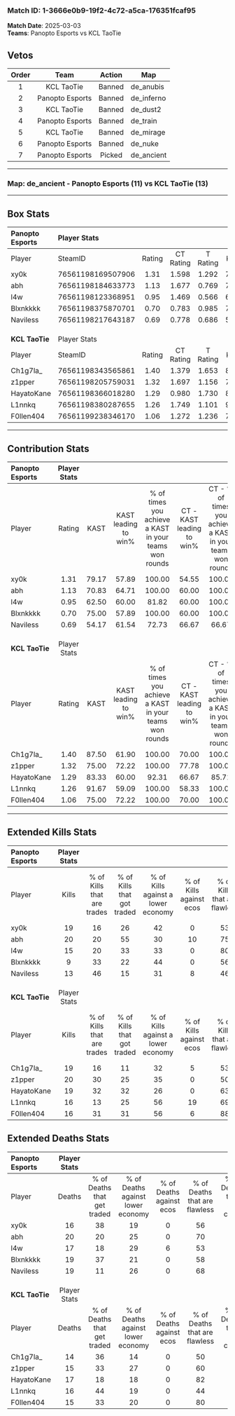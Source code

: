 ### Match ID: 1-3666e0b9-19f2-4c72-a5ca-176351fcaf95  
**Match Date**: 2025-03-03  
**Teams**: Panopto Esports vs KCL TaoTie  

## Vetos  

| Order | Team | Action | Map |
| :---: | :--: | :----: | --- |
| 1 | KCL TaoTie | Banned | de_anubis |
| 2 | Panopto Esports | Banned | de_inferno |
| 3 | KCL TaoTie | Banned | de_dust2 |
| 4 | Panopto Esports | Banned | de_train |
| 5 | KCL TaoTie | Banned | de_mirage |
| 6 | Panopto Esports | Banned | de_nuke |
| 7 | Panopto Esports | Picked | de_ancient |

---  

### **Map**: de_ancient - Panopto Esports (11) vs KCL TaoTie (13)  
---  

## Box Stats  

| **Panopto Esports** | Player Stats      |        |           |          |       |      |       |         |        |      |     |
| :- | :- | :-: | :-: | :-: | :-: | :-: | :-: | :-: | :-: | :-: | :-: |
| Player              | SteamID           | Rating | CT Rating | T Rating | KAST  | ADR  | Kills | Assists | Deaths | K/D  | HS% |
| xy0k                | 76561198169507906 |  1.31  |   1.598   |  1.292   | 79.17 | 96.3 |  19   |    8    |   16   | 1.19 | 52  |
| abh                 | 76561198184633773 |  1.13  |   1.677   |  0.769   | 70.83 | 80.6 |  20   |    5    |   20   | 1.00 | 65  |
| l4w                 | 76561198123368951 |  0.95  |   1.469   |  0.566   | 62.50 | 76.3 |  15   |    6    |   17   | 0.88 | 60  |
| Blxnkkkk            | 76561198375870701 |  0.70  |   0.783   |  0.985   | 75.00 | 48.9 |   9   |    7    |   19   | 0.47 | 77  |
| Naviless            | 76561198217643187 |  0.69  |   0.778   |  0.686   | 54.17 | 55.0 |  13   |    2    |   19   | 0.68 | 38  |
|                     |                   |        |           |          |       |      |       |         |        |      |     |
|                     |                   |        |           |          |       |      |       |         |        |      |     |
|                     |                   |        |           |          |       |      |       |         |        |      |     |
| **KCL TaoTie**      | Player Stats      |        |           |          |       |      |       |         |        |      |     |
| Player              | SteamID           | Rating | CT Rating | T Rating | KAST  | ADR  | Kills | Assists | Deaths | K/D  | HS% |
| Ch1g7la_            | 76561198343565861 |  1.40  |   1.379   |  1.653   | 87.50 | 92.6 |  19   |    8    |   14   | 1.36 | 42  |
| z1pper              | 76561198205759031 |  1.32  |   1.697   |  1.156   | 75.00 | 89.4 |  20   |    8    |   15   | 1.33 | 35  |
| HayatoKane          | 76561198366018280 |  1.29  |   0.980   |  1.730   | 83.33 | 87.0 |  19   |    8    |   17   | 1.12 | 26  |
| L1nnkq              | 76561198380287655 |  1.26  |   1.749   |  1.101   | 91.67 | 83.5 |  16   |   11    |   16   | 1.00 | 50  |
| F0llen404           | 76561199238346170 |  1.06  |   1.272   |  1.236   | 75.00 | 63.2 |  16   |    1    |   15   | 1.07 | 25  |
---  

## Contribution Stats  

| **Panopto Esports** | Player Stats |       |                      |                                                        |                           |                                                             |                          |                                                            |
| :- | :-: | :-: | :-: | :-: | :-: | :-: | :-: | :-: |
| Player              |    Rating    | KAST  | KAST leading to win% | % of times you achieve a KAST in your teams won rounds | CT - KAST leading to win% | CT - % of times you achieve a KAST in your teams won rounds | T - KAST leading to win% | T - % of times you achieve a KAST in your teams won rounds |
| xy0k                |     1.31     | 79.17 |        57.89         |                         100.00                         |           54.55           |                           100.00                            |          62.50           |                           100.00                           |
| abh                 |     1.13     | 70.83 |        64.71         |                         100.00                         |           60.00           |                           100.00                            |          71.43           |                           100.00                           |
| l4w                 |     0.95     | 62.50 |        60.00         |                         81.82                          |           60.00           |                           100.00                            |          60.00           |                           60.00                            |
| Blxnkkkk            |     0.70     | 75.00 |        57.89         |                         100.00                         |           60.00           |                           100.00                            |          55.56           |                           100.00                           |
| Naviless            |     0.69     | 54.17 |        61.54         |                         72.73                          |           66.67           |                            66.67                            |          57.14           |                           80.00                            |
|                     |              |       |                      |                                                        |                           |                                                             |                          |                                                            |
|                     |              |       |                      |                                                        |                           |                                                             |                          |                                                            |
|                     |              |       |                      |                                                        |                           |                                                             |                          |                                                            |
| **KCL TaoTie**      | Player Stats |       |                      |                                                        |                           |                                                             |                          |                                                            |
| Player              |    Rating    | KAST  | KAST leading to win% | % of times you achieve a KAST in your teams won rounds | CT - KAST leading to win% | CT - % of times you achieve a KAST in your teams won rounds | T - KAST leading to win% | T - % of times you achieve a KAST in your teams won rounds |
| Ch1g7la_            |     1.40     | 87.50 |        61.90         |                         100.00                         |           70.00           |                           100.00                            |          54.55           |                           100.00                           |
| z1pper              |     1.32     | 75.00 |        72.22         |                         100.00                         |           77.78           |                           100.00                            |          66.67           |                           100.00                           |
| HayatoKane          |     1.29     | 83.33 |        60.00         |                         92.31                          |           66.67           |                            85.71                            |          54.55           |                           100.00                           |
| L1nnkq              |     1.26     | 91.67 |        59.09         |                         100.00                         |           58.33           |                           100.00                            |          60.00           |                           100.00                           |
| F0llen404           |     1.06     | 75.00 |        72.22         |                         100.00                         |           70.00           |                           100.00                            |          75.00           |                           100.00                           |
---  

## Extended Kills Stats  

| **Panopto Esports** | Player Stats |                            |                            |                                    |                         |                              |                                 |                                       |                    |           |
| :- | :-: | :-: | :-: | :-: | :-: | :-: | :-: | :-: | :-: | :-: |
| Player              |    Kills     | % of Kills that are trades | % of Kills that got traded | % of Kills against a lower economy | % of Kills against ecos | % of Kills that are flawless | % of Kills that are close duels | % of Kills that are assisted by flash | Pistol Round Kills | AWP Kills |
| xy0k                |      19      |             16             |             26             |                 42                 |            0            |              53              |               11                |                   5                   |         2          |     5     |
| abh                 |      20      |             20             |             55             |                 30                 |           10            |              75              |                5                |                   5                   |         0          |     4     |
| l4w                 |      15      |             20             |             33             |                 33                 |            0            |              80              |                0                |                   0                   |         0          |     0     |
| Blxnkkkk            |      9       |             33             |             22             |                 44                 |            0            |              56              |               22                |                   0                   |         0          |     0     |
| Naviless            |      13      |             46             |             15             |                 31                 |            8            |              46              |               15                |                   0                   |         0          |     1     |
|                     |              |                            |                            |                                    |                         |                              |                                 |                                       |                    |           |
|                     |              |                            |                            |                                    |                         |                              |                                 |                                       |                    |           |
|                     |              |                            |                            |                                    |                         |                              |                                 |                                       |                    |           |
| **KCL TaoTie**      | Player Stats |                            |                            |                                    |                         |                              |                                 |                                       |                    |           |
| Player              |    Kills     | % of Kills that are trades | % of Kills that got traded | % of Kills against a lower economy | % of Kills against ecos | % of Kills that are flawless | % of Kills that are close duels | % of Kills that are assisted by flash | Pistol Round Kills | AWP Kills |
| Ch1g7la_            |      19      |             16             |             11             |                 32                 |            5            |              53              |                5                |                   0                   |         0          |     2     |
| z1pper              |      20      |             30             |             25             |                 35                 |            0            |              50              |               10                |                   0                   |         0          |     1     |
| HayatoKane          |      19      |             32             |             32             |                 26                 |            0            |              63              |                0                |                   5                   |         0          |     0     |
| L1nnkq              |      16      |             13             |             25             |                 56                 |           19            |              69              |                0                |                   0                   |         0          |     1     |
| F0llen404           |      16      |             31             |             31             |                 56                 |            6            |              88              |                0                |                   6                   |         0          |     2     |
## Extended Deaths Stats  

| **Panopto Esports** | Player Stats |                             |                                   |                          |                               |                            |                           |               |
| :- | :-: | :-: | :-: | :-: | :-: | :-: | :-: | :-: |
| Player              |    Deaths    | % of Deaths that get traded | % of Deaths against lower economy | % of Deaths against ecos | % of Deaths that are flawless | % of Deaths that are close | % of Deaths while blinded | Deaths to AWP |
| xy0k                |      16      |             38              |                19                 |            0             |              56               |             6              |             0             |       0       |
| abh                 |      20      |             20              |                25                 |            0             |              70               |             5              |             5             |       0       |
| l4w                 |      17      |             18              |                29                 |            6             |              53               |             6              |             0             |       0       |
| Blxnkkkk            |      19      |             37              |                21                 |            0             |              58               |             0              |             5             |       0       |
| Naviless            |      19      |             11              |                26                 |            0             |              68               |             0              |             0             |       0       |
|                     |              |                             |                                   |                          |                               |                            |                           |               |
|                     |              |                             |                                   |                          |                               |                            |                           |               |
|                     |              |                             |                                   |                          |                               |                            |                           |               |
| **KCL TaoTie**      | Player Stats |                             |                                   |                          |                               |                            |                           |               |
| Player              |    Deaths    | % of Deaths that get traded | % of Deaths against lower economy | % of Deaths against ecos | % of Deaths that are flawless | % of Deaths that are close | % of Deaths while blinded | Deaths to AWP |
| Ch1g7la_            |      14      |             36              |                14                 |            0             |              50               |             21             |             0             |       0       |
| z1pper              |      15      |             33              |                27                 |            0             |              60               |             7              |             0             |       1       |
| HayatoKane          |      17      |             18              |                18                 |            0             |              82               |             6              |             6             |       1       |
| L1nnkq              |      16      |             44              |                19                 |            0             |              44               |             6              |             0             |       0       |
| F0llen404           |      15      |             33              |                20                 |            0             |              80               |             7              |             7             |       0       |

